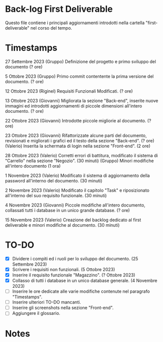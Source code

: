 # Back-log First Deliverable
Questo file contiene i principali aggiornamenti introdotti nella cartella "first-deliverable" nel corso del tempo.

# Timestamps

27 Settembre 2023
(Gruppo) Definizione del progetto e primo sviluppo del documento (? ore)

5 Ottobre 2023
(Gruppo) Primo commit contentente la prima versione del documento. (? ore)

12 Ottobre 2023
(Riginel) Requisiti Funzionali Modificati. (? ore)

13 Ottobre 2023 
(Giovanni) Migliorata la sezione "Back-end", inserite nuove immagini ed introdotti aggiornamenti di piccole dimensioni all'intero documento. (? ore)

22 Ottobre 2023 
(Giovanni) Introdotte piccole migliorie al documento. (? ore)

23 Ottobre 2023 
(Giovanni) Rifattorizzate alcune parti del documento, revisionati e migliorati i grafici ed il testo della sezione "Back-end". (? ore)
(Valerio) Inserita la schermata di login nella sezione "Front-end". (2 ore)

28 Ottobre 2023
(Valerio) Corretti errori di battitura, modificato il sistema di "Carrello" nella sezione "Negozio". (30 minuti)
(Gruppo) Minori modifiche all'intero documento (1 ora)

1 Novembre 2023
(Valerio) Modificato il sistema di aggiornamento della password all'interno del documento. (30 minuti)

2 Novembre 2023 
(Valerio) Modificato il capitolo "Task" e riposizionato all'interno del suo requisito funzionale. (30 minuti) 

4 Novembre 2023
(Giovanni) Piccole modifiche all'intero documento, collassati tutti i database in un unico grande database. (? ore)

15 Novembre 2023
(Valerio) Creazione del backlog dedicato al first deliverable e minori modifiche al documento. (30 minuti)
 
# TO-DO

- [x] Dividere i compiti ed i ruoli per lo sviluppo del documento. (25 Settembre 2023)
- [x] Scrivere i requisiti non funzionali. (5 Ottobre 2023)
- [x] Inserire il requisito funzionale "Magazzino". (? Ottobre 2023)
- [x] Collasso di tutti i database in un unico database generale. (4 Novembre 2023)
- [ ] Inserire le ore dedicate alle varie modifiche contenute nel paragrafo "Timestamps".
- [ ] Inserire ulteriori TO-DO mancanti.
- [ ] Inserire gli screenshots nella sezione "Front-end".
- [ ] Aggiungere il glossario.

# Notes

